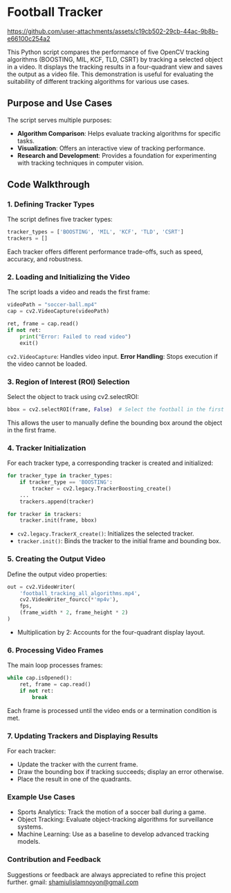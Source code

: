 # Football Tracker

https://github.com/user-attachments/assets/c19cb502-29cb-44ac-9b8b-e66100c254a2

This Python script compares the performance of five OpenCV tracking algorithms (BOOSTING, MIL, KCF, TLD, CSRT) by tracking a selected object in a video. It displays the tracking results in a four-quadrant view and saves the output as a video file. This demonstration is useful for evaluating the suitability of different tracking algorithms for various use cases.

## Purpose and Use Cases
The script serves multiple purposes:

- **Algorithm Comparison**: Helps evaluate tracking algorithms for specific tasks.
- **Visualization**: Offers an interactive view of tracking performance.
- **Research and Development**: Provides a foundation for experimenting with tracking techniques in computer vision.

## Code Walkthrough
### 1. Defining Tracker Types
The script defines five tracker types:
```python
tracker_types = ['BOOSTING', 'MIL', 'KCF', 'TLD', 'CSRT']
trackers = []
```
Each tracker offers different performance trade-offs, such as speed, accuracy, and robustness.

### 2. Loading and Initializing the Video
The script loads a video and reads the first frame:
```python
videoPath = "soccer-ball.mp4"
cap = cv2.VideoCapture(videoPath)

ret, frame = cap.read()
if not ret:
    print("Error: Failed to read video")
    exit()

```
`cv2.VideoCapture`: Handles video input.
**Error Handling**: Stops execution if the video cannot be loaded.

### 3. Region of Interest (ROI) Selection
Select the object to track using cv2.selectROI:

```python
bbox = cv2.selectROI(frame, False)  # Select the football in the first frame
```
This allows the user to manually define the bounding box around the object in the first frame.

### 4. Tracker Initialization
For each tracker type, a corresponding tracker is created and initialized:
```python
for tracker_type in tracker_types:
    if tracker_type == 'BOOSTING':
        tracker = cv2.legacy.TrackerBoosting_create()
    ...
    trackers.append(tracker)

for tracker in trackers:
    tracker.init(frame, bbox)

```
* `cv2.legacy.TrackerX_create()`: Initializes the selected tracker.
* `tracker.init()`: Binds the tracker to the initial frame and bounding box.

### 5. Creating the Output Video
Define the output video properties:
```python
out = cv2.VideoWriter(
    'football_tracking_all_algorithms.mp4',
    cv2.VideoWriter_fourcc(*'mp4v'),
    fps,
    (frame_width * 2, frame_height * 2)
)
```
* Multiplication by 2: Accounts for the four-quadrant display layout.

### 6. Processing Video Frames
The main loop processes frames:
```python
while cap.isOpened():
    ret, frame = cap.read()
    if not ret:
        break

```
Each frame is processed until the video ends or a termination condition is met.

### 7. Updating Trackers and Displaying Results
For each tracker:
* Update the tracker with the current frame.
* Draw the bounding box if tracking succeeds; display an error otherwise.
* Place the result in one of the quadrants.

### Example Use Cases
* Sports Analytics: Track the motion of a soccer ball during a game.
* Object Tracking: Evaluate object-tracking algorithms for surveillance systems.
* Machine Learning: Use as a baseline to develop advanced tracking models.

### Contribution and Feedback
Suggestions or feedback are always appreciated to refine this project further. 
gmail: shamiulislamnoyon@gmail.com
